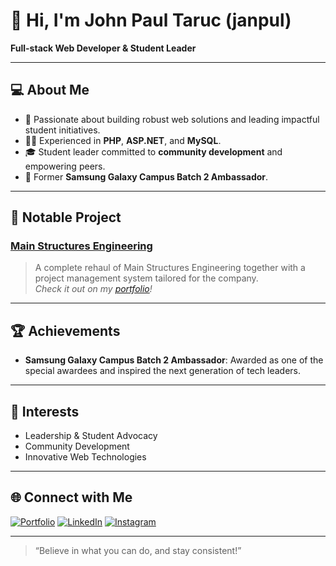 # 👋 Hi, I'm John Paul Taruc (janpul)

**Full-stack Web Developer & Student Leader**

---

## 💻 About Me

- 🌟 Passionate about building robust web solutions and leading impactful student initiatives.
- 👨‍💻 Experienced in **PHP**, **ASP.NET**, and **MySQL**.
- 🎓 Student leader committed to **community development** and empowering peers.
- 🏅 Former **Samsung Galaxy Campus Batch 2 Ambassador**.

---

## 🚀 Notable Project

### [Main Structures Engineering](https://mainstructuresengineering.com)
> A complete rehaul of Main Structures Engineering together with a project management system tailored for the company.  
> _Check it out on my [portfolio](https://jpault.vercel.app)!_

---

## 🏆 Achievements

- **Samsung Galaxy Campus Batch 2 Ambassador**: Awarded as one of the special awardees and inspired the next generation of tech leaders.

---

## 🌱 Interests

- Leadership & Student Advocacy
- Community Development
- Innovative Web Technologies

---

## 🌐 Connect with Me

[![Portfolio](https://img.shields.io/badge/Portfolio-jpault.vercel.app-blue?style=flat&logo=google-chrome)](https://jpault.vercel.app)
[![LinkedIn](https://img.shields.io/badge/LinkedIn-in%2Fjohnpaultaruc-blue?style=flat&logo=linkedin)](https://www.linkedin.com/in/johnpaultaruc)
[![Instagram](https://img.shields.io/badge/Instagram-johnpaultaruc-E4405F?style=flat&logo=instagram)](https://instagram.com/johnpaultaruc)

---

> “Believe in what you can do, and stay consistent!”
